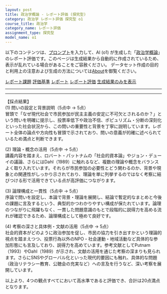 ```yaml
---
layout: post
title: 政治学概論 - レポート評価 (探究型)
category: 政治学 レポート評価 探究型 o1
course_title: 政治学
category_name: レポート評価
assignment_type: 探究型
model_name: o1
---
```


以下のコンテンツは、[プロンプト](https://github.com/takedatoshiyuki/synthetic_assignments/tree/main/generated/政治学/o1/prompt_レポート評価-探究型.md)を入力して、AI (o1) が生成した「[政治学概論](/contents/政治学/)」のレポート評価です。このページは生成結果から自動的に作成されているため、表示が乱れている場合があることをご容赦ください。
データセット作成の目的と利用上の注意および生成の方法については[About](/About)を御覧ください。

[レポート課題](../レポート課題-探究型)
[評価基準](../評価基準-探究型)
[レポート](../レポート-探究型)
[レポート評価](../レポート評価-探究型)
[生成結果のみを表示](https://github.com/takedatoshiyuki/synthetic_assignments/tree/main/generated/政治学/o1/レポート評価-探究型.md)
  

***
***
  
【採点結果】  
(1) 問いの設定と背景説明（5点中 → 5点）  
冒頭で「なぜ現代社会で市民参加が民主主義の安定に不可欠とされるのか？」という問いを明確に提示し、投票率低下や政治不信、ポピュリズム・分断の深刻化といった社会状況から、この問いの重要性と背景を丁寧に説明しています。レポート全体の論点や方向性も冒頭で示されており、問いの意義が的確に述べられているため満点と判断できます。

(2) 理論・概念の活用（5点中 → 5点）  
講義内容を踏まえ、ロバート・パットナムの「社会的資本論」やジョン・デューイの議論、さらにはDahl（1989）に触れるなど、複数の理論や概念をバランスよく取り入れています。それらが市民参加の必要性とどう関わるのか、背景や現象との関連性がしっかり示されており、理論を単に列挙するのではなく考察に結びつける形で活用できている点が高評価につながります。

(3) 論理構成と一貫性（5点中 → 5点）  
序論で問いを設定し、本論で背景・理論を展開し、結論で暫定的なまとめと今後の課題に言及するという、典型的かつわかりやすい構成が保たれています。論理のつながりに飛躍もなく、一貫した問題意識のもとで段階的に説得力を高める流れが確認できるため、論理構成として極めて良好です。

(4) 考察の深さと具体例・文献の活用（5点中 → 5点）  
社会的資本がどのように政治参加を促し、市民の協力を引き出すかという理論的視点を踏まえつつ、投票行為以外のNPO・社会運動・地域活動など具体的な参加形態にも言及しており、説得力を高めています。参考文献としてPutnam（1993）やDahl（1989）が示され、文献の活用を通じた考察の深まりも見られます。さらにSNSやグローバル化といった現代的要因にも触れ、具体的な問題（政治リテラシー教育、公聴会の充実など）への言及を行うなど、深い考察を展開しています。

以上より、4つの観点すべてにおいて高水準であると評価でき、合計は20点満点となります。
